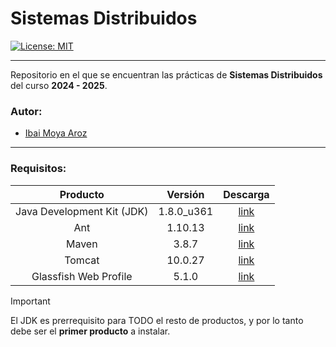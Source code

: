 # Sistemas Distribuidos
[![License: MIT](https://img.shields.io/badge/License-MIT-yellow.svg)](https://opensource.org/licenses/MIT)

****

Repositorio en el que se encuentran las prácticas de **Sistemas Distribuidos** del curso **2024 - 2025**.

### Autor: 
- [Ibai Moya Aroz](mailto:ima1013@alu.ubu.es)

****

### Requisitos:
| **Producto** | **Versión** | **Descarga** |
|:------:|:--------:|:------------:|
| Java Development Kit (JDK) | 1.8.0_u361 | [link](https://www.oracle.com/es/java/technologies/javase/javase8u211-later-archive-downloads.html#:~:text=Java%20SE%20Development%20Kit%208u361) |
| Ant    | 1.10.13 | [link](https://archive.apache.org/dist/ant/binaries/#:~:text=apache%2Dant%2D1.10.13%2Dbin.zip%20%20%20%20%20%20%20%20%20%20%20%20%202023%2D01%2D10%2005%3A53%20%209.4M) |
| Maven  | 3.8.7   | [link](https://archive.apache.org/dist/maven/maven-3/3.8.7/binaries/#:~:text=apache%2Dmaven%2D3.8.7%2Dbin.zip%20%20%20%20%20%20%20%20%20%20%202022%2D12%2D24%2019%3A28%20%208.0M) |
| Tomcat | 10.0.27 | [link](https://archive.apache.org/dist/tomcat/tomcat-10/v10.0.27/bin/#:~:text=apache%2Dtomcat%2D10.0.27%2Dwindows%2Dx64.zip%20%20%20%20%20%20%20%202022%2D10%2D03%2015%3A53%20%20%2013M) |
| Glassfish Web Profile | 5.1.0 | [link](https://projects.eclipse.org/projects/ee4j.glassfish/downloads#:~:text=Eclipse%20GlassFish%205.1.0%2C%20Web%20Profile) |

> [!IMPORTANT]  
> El JDK es prerrequisito para TODO el resto de productos, y por lo tanto debe ser el **primer producto** a instalar.
